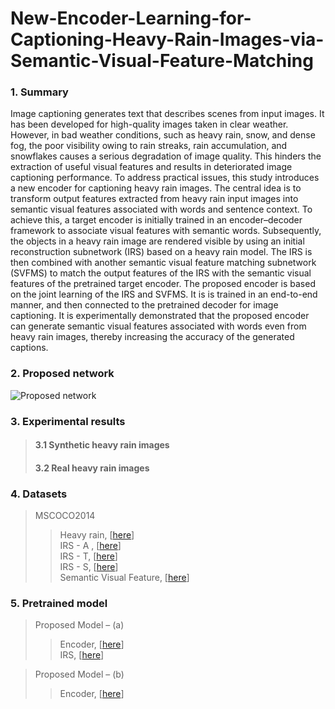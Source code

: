 # New-Encoder-Learning-for-Captioning-Heavy-Rain-Images-via-Semantic-Visual-Feature-Matching

### 1.	Summary  
Image captioning generates text that describes scenes from input images. It has been developed for high-quality images taken in clear weather. However, in bad weather conditions, such as heavy rain, snow, and dense fog, the poor visibility owing to rain streaks, rain accumulation, and snowflakes causes a serious degradation of image quality. This hinders the extraction of useful visual features and results in deteriorated image captioning performance. To address practical issues, this study introduces a new encoder for captioning heavy rain images. The central idea is to transform output features extracted from heavy rain input images into semantic visual features associated with words and sentence context. To achieve this, a target encoder is initially trained in an encoder–decoder framework to associate visual features with semantic words. Subsequently, the objects in a heavy rain image are rendered visible by using an initial reconstruction subnetwork (IRS) based on a heavy rain model. The IRS is then combined with another semantic visual feature matching subnetwork (SVFMS) to match the output features of the IRS with the semantic visual features of the pretrained target encoder. The proposed encoder is based on the joint learning of the IRS and SVFMS. It is is trained in an end-to-end manner, and then connected to the pretrained decoder for image captioning. It is experimentally demonstrated that the proposed encoder can generate semantic visual features associated with words even from heavy rain images, thereby increasing the accuracy of the generated captions. 
 
### 2. Proposed network  
<img src="https://user-images.githubusercontent.com/73872706/136903184-e0360a64-1239-48e6-aac2-3b63cb23f606.png"  alt="Proposed network"></img>

### 3. Experimental results  
> #### 3.1 Synthetic heavy rain images  
> #### 3.2 Real heavy rain images  
 
### 4. Datasets  
> MSCOCO2014  
>	>Heavy rain,  [[here](https://drive.google.com/file/d/15_N7XM9PmiiljxsheSS688C11gmBdSvf/view?usp=sharing)]  
>	>IRS - A ,  [[here](https://drive.google.com/file/d/1SWPVlo0ACFw7azHyh7pKDhWnTi2g038N/view?usp=sharing)]   
>	>IRS - T,  [[here](https://drive.google.com/file/d/1iI1NGMYfS3rIas3DVRod6iRKEL_gZYeh/view?usp=sharing)]   
>	>IRS - S,  [[here](https://drive.google.com/file/d/17-k8My6b4v_m59jqm1VX3_ol5i3PYIpR/view?usp=sharing)]   
>	>Semantic Visual Feature, [[here](https://drive.google.com/file/d/19scHVYZfM3hhmSpLQcHutbal27P7zUwd/view?usp=sharing)]  

### 5.	Pretrained model  
> Proposed Model – (a)  
>	>Encoder, [[here](https://drive.google.com/file/d/1734-WdbjPiqsplQgDPBMcQ-jM1131qTD/view?usp=sharing)]  
>	>IRS, [[here](https://drive.google.com/file/d/1XeH90557xJCCJHNm0xHbj9ke0kSklCSz/view?usp=sharing)]  


> Proposed Model – (b)  
>	>Encoder, [[here](https://drive.google.com/file/d/1RI23XqY1hJyZ82Z4-sb-Kt_JIvhsQsbg/view?usp=sharing)]   


